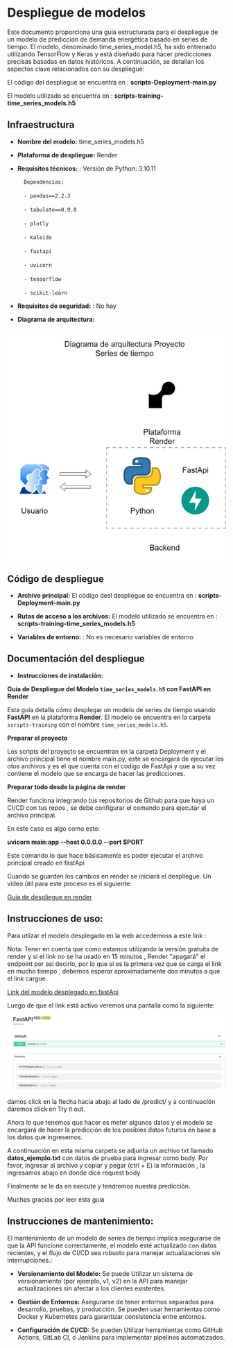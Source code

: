 # Despliegue de modelos

Este documento proporciona una guía estructurada para el despliegue de un modelo de predicción de demanda energética basado en series de tiempo. El modelo, denominado time_series_model.h5, ha sido entrenado utilizando TensorFlow y Keras y está diseñado para hacer predicciones precisas basadas en datos históricos. A continuación, se detallan los aspectos clave relacionados con su despliegue:

El código del despliegue se encuentra en : **scripts-Deployment-main.py**

El modelo utilizado se encuentra en :
**scripts-training-time_series_models.h5** 

## Infraestructura

- **Nombre del modelo:** time_series_models.h5
- **Plataforma de despliegue:** Render
- **Requisitos técnicos:** : 
        Versión de Python: 3.10.11

        Dependencias:

        - pandas==2.2.3

        - tabulate==0.9.0

        - plotly

        - kaleido

        - fastapi

        - uvicorn

        - tensorflow

        - scikit-learn

- **Requisitos de seguridad:** : No hay 

- **Diagrama de arquitectura:** 

![Matriz de correlación ](Diagrama_arquitectura.jpeg)

## Código de despliegue

- **Archivo principal:** El código desl despliegue se encuentra en : 
**scripts-Deployment-main.py**

- **Rutas de acceso a los archivos:** El modelo utilizado se encuentra en :  **scripts-training-time_series_models.h5** 

- **Variables de entorno:** : No es necesario variables de entorno

## Documentación del despliegue

- **Instrucciones de instalación:** 

**Guía de Despliegue del Modelo `time_series_models.h5` con FastAPI en Render**

Esta guía detalla cómo desplegar un modelo de series de tiempo usando **FastAPI** en la plataforma **Render**. El modelo se encuentra en la carpeta `scripts-training` con el nombre `time_series_models.h5`.

**Preparar el proyecto**

Los scripts del proyecto se encuentran en la carpeta Deployment y el archivo principal tiene el nombre main.py, este se encargará de ejecutar los otos archivos y es el que cuenta con el código de FastApi y que a su vez contiene el modelo que se encarga de hacer las predicciones. 

**Preparar todo desde la página de render**

Render funciona integrando tus repositorios de Github para que haya un 
CI/CD con tus repos , se debe configurar el comando para ejecutar el archivo principal. 

En este caso es algo como esto: 

**uvicorn main:app --host 0.0.0.0 --port $PORT**

Este comando lo que hace básicamente es poder ejecutar el archivo principal creado en fastApi

Cuando se guarden los cambios en render se iniciará el despliegue. Un vídeo útil para este proceso es el siguiente:

[Guía de despliegue en render](https://www.youtube.com/watch?v=RKtl_L4ASQ4&t=188s)


## **Instrucciones de uso:** 

Para utlizar el modelo desplegado en la web accedemoss a este link : 

Nota: Tener en cuenta que como estamos utilizando la versión gratuita de render y si el link no se ha usado en 15 minutos , Render "apagará" el endpoint por así decirlo, por lo que si es la primera vez que se carga el link en mucho tiempo , debemos esperar aproximadamente dos minutos a que el link cargue. 

[Link del modelo desplegado en fastApi](https://deploy-final-project-time-series.onrender.com/docs)

Luego de que el link está activo veremos una pantalla como la siguiente: 

![Guía FastApi ](guia_fastApi.JPG)

damos click en la flecha hacia abajo al lado de /predict/ y a continuación daremos click en Try it out. 

Ahora lo que tenemos que hacer es meter algunos datos y el modelo se encargará de hacer la predicción de los posibles datos futuros en base a los datos que ingresemos. 

A continuación en esta misma carpeta se adjunta un archivo txt llamado **datos_ejemplo.txt** con datos de prueba para ingresar como body. Por favor, ingresar al archivo y  copiar y pegar (ctrl + E) la información , la ingresamos abajo en donde dice request body

Finalmente se le da en execute y tendremos nuestra predicción. 

Muchas gracias por leer esta guía




## **Instrucciones de mantenimiento:** 

El mantenimiento de un modelo de series de tiempo implica asegurarse de que la API funcione correctamente, el modelo esté actualizado con datos recientes, y el flujo de CI/CD sea robusto para manejar actualizaciones sin interrupciones.:


- **Versionamiento del Modelo:** Se puede Utilizar un sistema de versionamiento (por ejemplo, v1, v2) en la API para manejar actualizaciones sin afectar a los clientes existentes.

- **Gestión de Entornos:** Asegurarse de tener entornos separados para desarrollo, pruebas, y producción. Se pueden usar herramientas como Docker y Kubernetes para garantizar consistencia entre entornos.

- **Configuración de CI/CD:** Se pueden Utilizar herramientas como GitHub Actions, GitLab CI, o Jenkins para implementar pipelines automatizados.
